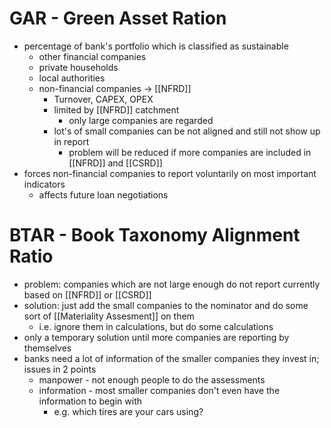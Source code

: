 
# GAR - Green Asset Ration
- percentage of bank's portfolio which is classified as sustainable
	- other financial companies
	- private households
	- local authorities
	- non-financial companies -> [[NFRD]]
		- Turnover, CAPEX, OPEX
		- limited by [[NFRD]] catchment
			- only large companies are regarded
		- lot's of small companies can be not aligned and still not show up in report
			- problem will be reduced if more companies are included in [[NFRD]] and [[CSRD]]
- forces non-financial companies to report voluntarily on most important indicators
	- affects future loan negotiations

# BTAR - Book Taxonomy Alignment Ratio
- problem: companies which are not large enough do not report currently based on [[NFRD]] or [[CSRD]]
- solution: just add the small companies to the nominator and do some sort of [[Materiality Assesment]] on them
	- i.e. ignore them in calculations, but do some calculations
- only a temporary solution until more companies are reporting by themselves
- banks need a lot of information of the smaller companies they invest in; issues in 2 points
	- manpower - not enough people to do the assessments
	- information - most smaller companies don't even have the information to begin with
		- e.g. which tires are your cars using?